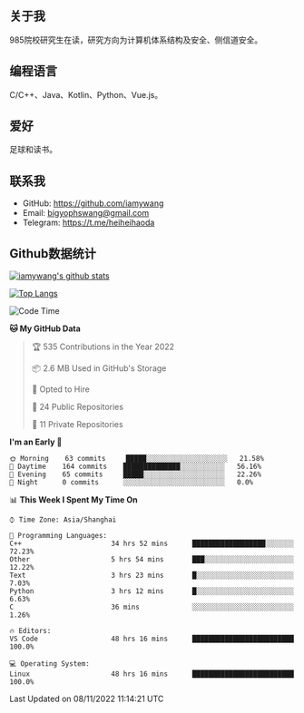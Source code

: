 ## 关于我

985院校研究生在读，研究方向为计算机体系结构及安全、侧信道安全。

## 编程语言

C/C++、Java、Kotlin、Python、Vue.js。

## 爱好

足球和读书。

## 联系我

- GitHub: https://github.com/iamywang
- Email: bigyophswang@gmail.com
- Telegram: https://t.me/heiheihaoda

## Github数据统计

[![iamywang's github stats](https://github-readme-stats.vercel.app/api?username=iamywang&count_private=true&show_icons=true)]()

[![Top Langs](https://github-readme-stats.vercel.app/api/top-langs/?username=iamywang&layout=compact)]()

<!--START_SECTION:waka-->
![Code Time](http://img.shields.io/badge/Code%20Time-526%20hrs%2031%20mins-blue)

**🐱 My GitHub Data** 

> 🏆 535 Contributions in the Year 2022
 > 
> 📦 2.6 MB Used in GitHub's Storage 
 > 
> 💼 Opted to Hire
 > 
> 📜 24 Public Repositories 
 > 
> 🔑 11 Private Repositories  
 > 
**I'm an Early 🐤** 

```text
🌞 Morning    63 commits     █████░░░░░░░░░░░░░░░░░░░░   21.58% 
🌆 Daytime    164 commits    ██████████████░░░░░░░░░░░   56.16% 
🌃 Evening    65 commits     █████░░░░░░░░░░░░░░░░░░░░   22.26% 
🌙 Night      0 commits      ░░░░░░░░░░░░░░░░░░░░░░░░░   0.0%

```


📊 **This Week I Spent My Time On** 

```text
⌚︎ Time Zone: Asia/Shanghai

💬 Programming Languages: 
C++                      34 hrs 52 mins      ██████████████████░░░░░░░   72.23% 
Other                    5 hrs 54 mins       ███░░░░░░░░░░░░░░░░░░░░░░   12.22% 
Text                     3 hrs 23 mins       █░░░░░░░░░░░░░░░░░░░░░░░░   7.03% 
Python                   3 hrs 12 mins       █░░░░░░░░░░░░░░░░░░░░░░░░   6.63% 
C                        36 mins             ░░░░░░░░░░░░░░░░░░░░░░░░░   1.26%

🔥 Editors: 
VS Code                  48 hrs 16 mins      █████████████████████████   100.0%

💻 Operating System: 
Linux                    48 hrs 16 mins      █████████████████████████   100.0%

```


 Last Updated on 08/11/2022 11:14:21 UTC
<!--END_SECTION:waka-->
